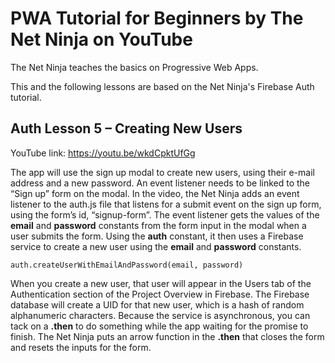 # PWA Tutorial for Beginners by The Net Ninja on YouTube

The Net Ninja teaches the basics on Progressive Web Apps.

This and the following lessons are based on the Net Ninja's Firebase Auth tutorial.

## Auth Lesson 5 – Creating New Users

YouTube link: https://youtu.be/wkdCpktUfGg

The app will use the sign up modal to create new users, using their e-mail address and a new password. An event listener needs to be linked to the “Sign up” form on the modal. In the video, the Net Ninja adds an event listener to the auth.js file that listens for a submit event on the sign up form, using the form’s id, “signup-form”. The event listener gets the values of the __email__ and __password__ constants from the form input in the modal when a user submits the form. Using the __auth__ constant, it then uses a Firebase service to create a new user using the __email__ and __password__ constants.

`auth.createUserWithEmailAndPassword(email, password)`

When you create a new user, that user will appear in the Users tab of the Authentication section of the Project Overview in Firebase. The Firebase database will create a UID for that new user, which is a hash of random alphanumeric characters. Because the service is asynchronous, you can tack on a __.then__ to do something while the app waiting for the promise to finish. The Net Ninja puts an arrow function in the __.then__ that closes the form and resets the inputs for the form.
